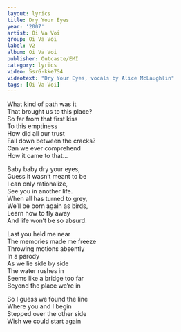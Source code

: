 ```yaml
---
layout: lyrics
title: Dry Your Eyes
year: '2007'
artist: Oi Va Voi
group: Oi Va Voi
label: V2
album: Oi Va Voi
publisher: Outcaste/EMI
category: lyrics
video: 5srG-kke7S4
videotext: "Dry Your Eyes, vocals by Alice McLaughlin"
tags: [Oi Va Voi]
---
```

What kind of path was it  
That brought us to this place?  
So far from that first kiss  
To this emptiness  
How did all our trust  
Fall down between the cracks?  
Can we ever comprehend  
How it came to that…  
  
Baby baby dry your eyes,  
Guess it wasn’t meant to be  
I can only rationalize,  
See you in another life.  
When all has turned to grey,  
We’ll be born again as birds,  
Learn how to fly away  
And life won’t be so absurd.  
  
Last you held me near  
The memories made me freeze  
Throwing motions absently  
In a parody  
As we lie side by side  
The water rushes in  
Seems like a bridge too far   
Beyond the place we’re in  
  
So I guess we found the line  
Where you and I begin  
Stepped over the other side  
Wish we could start again  
